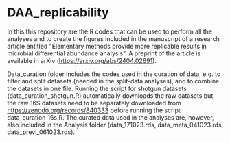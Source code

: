 # DAA_replicability

In this this repository are the R codes that can be used to perform all the analyses and to create the figures included in the manuscript of a research article entitled "Elementary methods provide more replicable results in microbial differential abundance analysis". A preprint of the article is available in arXiv (https://arxiv.org/abs/2404.02691).

Data_curation folder includes the codes used in the curation of data, e.g. to filter and split datasets (needed in the split-data analyses), and to combine the datasets in one file. Running the script for shotgun datasets (data_curation_shotgun.R) automatically downloads the raw datasets but the raw 16S datasets need to be separately downloaded from https://zenodo.org/records/840333 before running the script data_curation_16s.R. The curated data used in the analyses are, however, also included in the Analysis folder (data_171023.rds, data_meta_041023.rds, data_prevl_061023.rds). 
